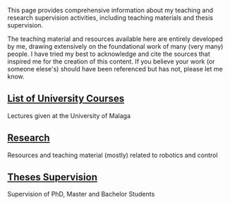 This page provides comprehensive information about my teaching and research supervision activities, including teaching materials and thesis supervision.

The teaching material and resources available here are entirely developed by me, drawing extensively on the foundational work of many (very many) people. I have tried my best to acknowledge and cite the sources that inspired me for the creation of this content. If you believe your work (or someone elese's) should have been referenced but has not, please let me know.

## [List of University Courses](courses/index.md)
Lectures given at the University of Malaga

## [Research](material/index.md)
Resources and teaching material (mostly) related to robotics and control

## [Theses Supervision](supervision/index.md)
Supervision of PhD, Master and Bachelor Students
